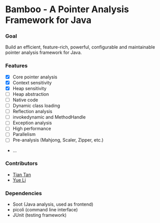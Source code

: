 # Bamboo - A Pointer Analysis Framework for Java

### Goal
Build an efficient, feature-rich, powerful, configurable and maintainable pointer analysis framework for Java.

### Features
* [x] Core pointer analysis
* [x] Context sensitivity
* [x] Heap sensitivity
* [ ] Heap abstraction
* [ ] Native code
* [ ] Dynamic class loading
* [ ] Reflection analysis
* [ ] invokedynamic and MethodHandle
* [ ] Exception analysis
* [ ] High performance
* [ ] Parallelism
* [ ] Pre-analysis (Mahjong, Scaler, Zipper, etc.)
* ...

### Contributors
* [Tian Tan](https://silverbullettt.bitbucket.io/)
* [Yue Li](https://yuelee.bitbucket.io/)

### Dependencies
* Soot (Java analysis, used as frontend)
* picoli (command line interface)
* JUnit (testing framework)
